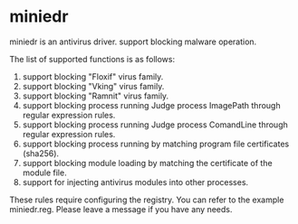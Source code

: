 # miniedr
miniedr is an antivirus driver. support blocking malware operation.

The list of supported functions is as follows:
1. support blocking "Floxif" virus family.
2. support blocking "Vking" virus family.
3. support blocking "Ramnit" virus family.
4. support blocking process running Judge process ImagePath through regular expression rules.
5. support blocking process running Judge process ComandLine through regular expression rules.
6. support blocking process running by matching program file certificates (sha256).
7. support blocking module loading by matching the certificate of the module file.
8. support for injecting antivirus modules into other processes.

These rules require configuring the registry. You can refer to the example miniedr.reg.
Please leave a message if you have any needs.
